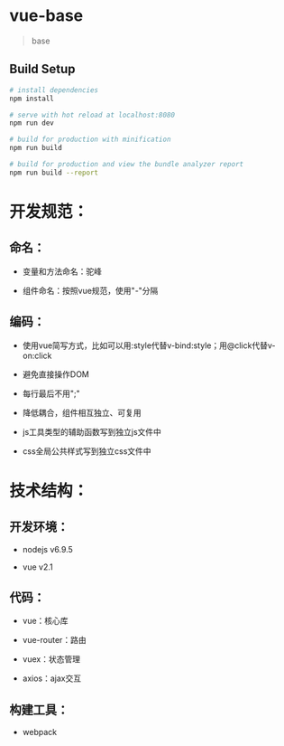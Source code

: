 # vue-base

> base

## Build Setup

``` bash
# install dependencies
npm install

# serve with hot reload at localhost:8080
npm run dev

# build for production with minification
npm run build

# build for production and view the bundle analyzer report
npm run build --report
```

# 开发规范：

## 命名：

* 变量和方法命名：驼峰

* 组件命名：按照vue规范，使用"-"分隔

## 编码：

* 使用vue简写方式，比如可以用:style代替v-bind:style；用@click代替v-on:click

* 避免直接操作DOM

* 每行最后不用";"

* 降低耦合，组件相互独立、可复用

* js工具类型的辅助函数写到独立js文件中

* css全局公共样式写到独立css文件中


# 技术结构：

## 开发环境：

* nodejs v6.9.5

* vue v2.1

## 代码：

* vue：核心库

* vue-router：路由

* vuex：状态管理

* axios：ajax交互

## 构建工具：

* webpack
